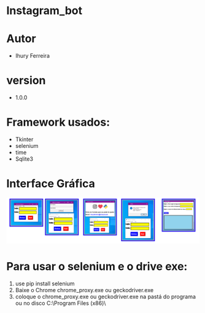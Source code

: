 # Instagram_bot

# Autor
- Ihury Ferreira

# version
- 1.0.0

# Framework usados:
- Tkinter
- selenium
- time
- Sqlite3

# Interface Gráfica
<div style="display: flex; flex-wrap: nowrap;">
        <div style="width:100%;">
            <img src="https://github.com/ihuryferreira/instagram_bot/blob/main/imagem/desktop.png" width="822">
        </div>
</div>

# Para usar o selenium e o drive exe:

1) use pip install selenium
2) Baixe o Chrome chrome_proxy.exe ou geckodriver.exe
3) coloque o chrome_proxy.exe ou geckodriver.exe  na pastá do programa ou no disco C:\Program Files (x86)\
